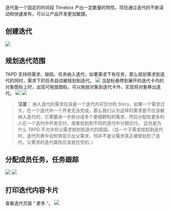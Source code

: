 迭代是一个固定的时间段 Timebox 产出一定数量的特性。项目通过迭代的不断滚动和快速发布，可以让产品开发更加敏捷。

## 创建迭代
![](http://imgcache.tce.fsphere.cn/static/mc.qcloudimg.com/static/img/1ea8bfba965fb53bc4c993c961d5b9e3/image.jpg)

## 规划迭代范围
TAPD 支持将需求、缺陷、任务纳入迭代，如果需求下有任务，那么规划需求到迭代的同时，需求下的任务自动被规划到迭代。
![](http://imgcache.tce.fsphere.cn/static/mc.qcloudimg.com/static/img/0ff68ea852676e963f5f6ebe40f6eb0c/image.jpg)
当鼠标悬停到展开的迭代卡内的对象图标上时，出现可拖放图标，可以拖放对象到迭代卡外，实现将对象移出迭代。
![](http://imgcache.tce.fsphere.cn/static/mc.qcloudimg.com/static/img/019f0e9ffbbc5b4853023d955f8ce706/image.jpg)
![](http://imgcache.tce.fsphere.cn/static/mc.qcloudimg.com/static/img/0b6d41b23ad5b6b2c1edc6322681d069/image.jpg)
>**注意：**
>纳入迭代的需求应该是一个迭代内可交付的 Story，如果一个需求过大，在一个迭代中一个开发无法完成，那么我们认为这样的需求是不应该被纳入迭代的，它需要进一步拆分成多个更细颗粒的需求，然后分配给更多的人在一个迭代中开发交付，或者规划到不同的迭代中分期交付。
>这也是为什么 TAPD 不允许将父需求规划到迭代的原因。（当一个子需求规划到迭代时，迭代列表中会附带显示出父需求，但并不是父需求真正被规划到了迭代，父需求的迭代属性应该是位空的。）

## 分配成员任务，任务跟踪
![](http://imgcache.tce.fsphere.cn/static/mc.qcloudimg.com/static/img/a8009d1eb4778305aad9198d7f7bb0bf/image.jpg)
![](http://imgcache.tce.fsphere.cn/static/mc.qcloudimg.com/static/img/e6ab605ada65de91086714087545907f/image.jpg)

## 打印迭代内容卡片
查看迭代页面 “ 更多 "。
![](http://imgcache.tce.fsphere.cn/static/mc.qcloudimg.com/static/img/0d2791b12e4f08995dac4c8c9d5ba2de/image.jpg)
